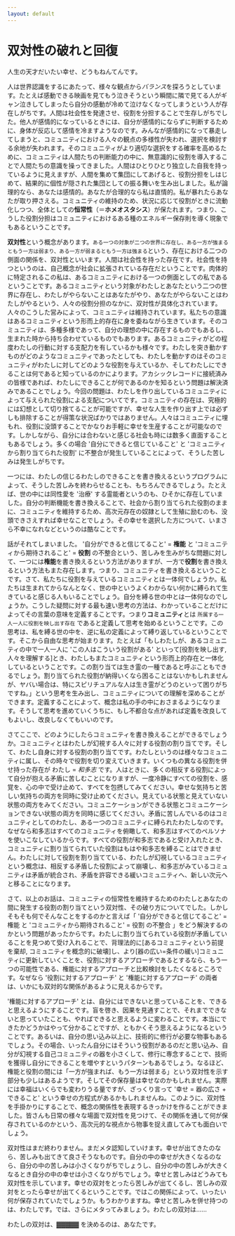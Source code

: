 ```yaml
---
layout: default
---
```


# 双対性の破れと回復


人生の天才だいたい幸せ、どうもねんてんです。

人は世界認識をするにあたって、様々な観点から*バランス*を探ろうとしています。たとえば感動できる映画を見てもう泣きそうという瞬間に隣で見てる人がギャン泣きしてしまったら自分の感動が冷めて泣けなくなってしまうという人が存在しがちです。人間は社会性を発達させ、役割を分担することで生存しがちでした。他人が感情的になっているときには、自分が感情的にならずに判断するために、身体が反応して感情を冷ますようなのです。みんなが感情的になって暴走してしまうと、コミュニティにおける人々の観点の多様性が失われ、選択を検討する余地が失われます。そのコミュニティがより適切な選択をする確率を高めるために、コミュニティは人間たちの判断能力の中に、無意識的に役割を導入することで人間たちの意識を操ってきました。人間はひとりひとり独立した自我を持っているように見えますが、人間を集めて集団にしてあげると、役割分担をしはじめて、結果的に個性が隠された集団としての振る舞いを生み出しました。私が論理的なら、あなたは感情的。あなたが合理的なら私は直情的。私が暴れたらあなたが取り押さえる。コミュニティの維持のため、状況に応じて役割がときに流動化しつつ、全体としての**恒常性**（＝**ホメオスタシス**）が保たれます。つまり、こうした役割分担はコミュニティにおけるある種のエネルギー保存則を導く現象でもあるということです。

**双対性**という概念があります。`ある一つの対象が二つの世界に存在し、ある一方が強まるともう一方は弱まり、ある一方が弱まるともう一方は強まる`という、存在における二つの側面の関係を、双対性といいます。人間は社会性を持った存在です。社会性を持つというのは、自己概念が社会に拡張されている存在だということです。肉体的に特定されるこの私は、あるコミュニティにおける一つの側面としての私であるということです。あるコミュニティという対象がわたしとあなたという二つの世界に存在し、わたしがやらないことはあなたがやり、あなたがやらないことはわたしがやるという、人々の役割分担のなかに、双対性が具体化されています。人々のこうした営みによって、コミュニティは維持されています。私たちの意識はあるコミュニティという形而上的存在に身を委ねながら生きています。そのコミュニティは、多種多様であって、自分の理想の中に存在するものでもあるし、生まれた時から持ち合わせているものでもあります。あるコミュニティがどの程度わたしの行動に対する支配力を有しているかも様々です。わたしを突き動かすものがどのようなコミュニティであったとしても、わたしを動かすのはそのコミュニティがわたしに対してどのような役割を与えているか、そしてわたしにできることは何であると知っているのかによります。アカシックレコードに接続済みの皆様であれば、わたしにできることが何であるのかを知るという問題は解決済みであることでしょう。今回の問題は、わたしを作り出しているコミュニティによって与えられた役割による支配についてです。コミュニティの存在は、究極的には幻想として切り捨てることが可能ですが、幸せな人生を作り出す上では必ずしも排除することが得策な状況ばかりではありません。人々はコミュニティに埋もれ、役割に没頭することでかなりお手軽に幸せを生産することが可能なのです。しかしながら、自分には合わないと感じる社会も時には数多く直面することもあるでしょう。多くの場合 '自分にできると信じていること' と 'コミュニティから割り当てられた役割' に不整合が発生していることによって、そうした苦しみは発生しがちです。

一つには、わたしの信じるわたしのできることを書き換えるというプログラムによって、そうした苦しみを終わらせることも、もちろんできるでしょう。たとえば、世の中には同性愛を '治療' する霊能者というのも、ひそかに存在していました。自分の判断機能を書き換えることで、社会から割り当てられた役割のままに、コミュニティを維持するため、高次元存在の奴隷として生殖に励むのも、没頭できさえすれば幸せなことでしょう。その幸せを選択した方について、いまさら不幸になれなどというのは酷なことです。

話がそれてしまいました。 '自分ができると信じてること' $=$ **権能** と 'コミュニティから期待されること' $=$ **役割** の不整合という、苦しみを生みがちな問題に対して、一つには**権能**を書き換えるという方法がありますが、一方で**役割**を書き換えるという方法もまた存在します。つまり、コミュニティを書き換えるということです。さて、私たちに役割を与えているコミュニティとは一体何でしょうか。私たちは生まれてからなんとなく、世の中というよくわからない何かに縛られて生きていると感じる人もいることでしょう。自分を縛る世の中とは一体何なのでしょうか。こうした疑問に対する最も速い思考の方法は、わかっていることだけによってその言葉の意味を定義することです。つまり**コミュニティ**とは `所属する一人一人に役割を映し出す存在` であると定義して思考を始めるということです。この思考は、私を縛る世の中を、逆に私の定義によって縛り返しているということです。そこから自由な思考が始まります。たとえば「もしわたしが、あるコミュニティの中で一人一人に 'この人はこういう役割がある' といって[役割を映し出す, 人々を理解する]とき、わたしもまたコミュニティという形而上的存在と一体化しているということです。この割り当ては生き霊の一種であると呼ぶこともできるでしょう。割り当てられた役割が納得いくなら困ることはないかもしれませんが、ヤバい場合は、特にスピリチュアルな人は生き霊がどうのといって困りがちですね。」という思考を生み出し、コミュニティについての理解を深めることができます。定義することによって、概念は私の手の中におさまるようになります。そうして思考を進めていくうちに、もし不都合な点があれば定義を改良してもよいし、改良しなくてもいいのです。

さてここで、どのようにしたらコミュニティを書き換えることができるでしょうか。コミュニティとはわたしが幻視する人々に対する役割の割り当てです。そして、わたし自身に対する役割の割り当てです。わたしというのは様々なコミュニティに属し、その時々で役割を切り変えていきます。いくつもの異なる役割を併せ持った存在が わたし $=$ *和多志* です。人はときに、多くの相反する役割によって自分が抱える矛盾に苦しむことになりますが、一度冷静にすべての役割を、感覚を、心の中で受け止めて、すべてを包摂してみてください。幸せな気持ちと苦しい気持ちの両方を同時に受け止めてください。見えている状態と見えていない状態の両方をみてください。コミュニケーションができる状態とコミュニケーションできない状態の両方を同時に感じてください。矛盾に苦しんでいるのはコミュニティとしてのわたし、ある一つのコミュニティに縛られたわたしなのです。なぜなら和多志はすべてのコミュニティを俯瞰して、和多志はすべてのペルソナを使いこなしているからです。すべての役割が和多志であると受け入れたとき、コミュニティに割り当てられていた役割はもはや和多志を縛ることはできません。わたしに対して役割を割り当てている、わたしが幻視しているコミュニティという概念は、相反する矛盾した役割によって崩壊し、和多志がみているコミュニティは矛盾が統合され、矛盾を許容できる緩いコミュニティへ、新しい次元へと移ることになります。

さて、以上のお話は、コミュニティの恒常性を維持するためのわたしとあなたの間に発生する役割の割り当てという双対性、その破り方についてでした。しかしそもそも何でそんなことをするのかと言えば「 '自分ができると信じてること' = 権能 と 'コミュニティから期待されること' = 役割 の不整合 」をどう解決するのかという問題があったからです。わたしに割り当てられている役割が矛盾していることを見つめて受け入れることで、背理法的に[あるコミュニティという前提を棄却, コミュニティを概念的に破壊]し、より[器の広い=条件の緩い]コミュニティに更新していくことを、役割に対するアプローチであるとするなら、もう一つの可能性である、権能に対するアプローチと比較検討をしたくなるところです。なぜなら '役割に対するアプローチ' と '権能に対するアプローチ' の両者は、いかにも双対的な関係があるように見えるからです。

 '権能に対するアプローチ' とは、自分にはできないと思っていることを、できると思えるようにすることです。盲を啓き、因果を見通すことで、それまでできないと思っていたことも、やればできると思えるように変わることです。本当にできたかどうかはやって分かることですが、ともかくそう思えるようになるということです。あるいは、自分の思い込み以上に、技術的に修行が必要な物事もあるでしょう。その場合、いったん自分にはそういう役割があるのだと思い込み、自分が幻視する自己コミュニティの器を小さくして、修行に専念することで、技術を獲得し自分にできることを増やすというパターンもあるでしょう。なるほど、権能と役割の間には「一方が強まれば、もう一方は弱まる」という双対性を示す部分も少しはあるようです。そしてその保存量は幸せなのかもしれません。実際には幸福はいくらでも変わりうる量ですが、ざっくり言って '幸せ $=$ 器の広さ $+$ できること' という幸せの方程式があるかもしれませんね。このように、双対性を手掛かりにすることで、概念の関係性を表現するきっかけを作ることができました。皆さんも日常の様々な場面で双対性を見つけて、その関係を通して何が保存されているのかという、高次元的な視点から物事を捉え直してみても面白いでしょう。

双対性はまだ終わりません。まだメタ認知していけます。幸せが出てきたのなら、苦しみも出てきて良さそうなものです。自分の中の幸せが大きくなるのなら、自分の中の苦しみは小さくなりがちでしょうし、自分の中の苦しみが大きくなるとき自分の中の幸せは小さくなりがちでしょう。幸せと苦しみはどうみても双対性を示しています。幸せの双対をとったら苦しみが出てくるし、苦しみの双対をとったら幸せが出てくるということです。ではこの関係によって、いったい何が保存されていたでしょうか。もうわかりますね。幸せと苦しみを併せ持つのは、わたしです。では、さらにメタってみましょう。わたしの双対は......

わたしの双対は、▓▓▓▓▓ を決めるのは、あなたです。